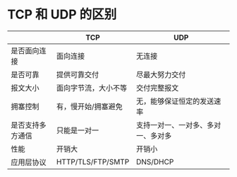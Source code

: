 # TCP 和 UDP 的区别

|                  | TCP                  | UDP                                |
| ---------------- | -------------------- | ---------------------------------- |
| 是否面向连接     | 面向连接             | 无连接                             |
| 是否可靠         | 提供可靠交付         | 尽最大努力交付                     |
| 报文大小         | 面向字节流，大小不等 | 交付完整报文                       |
| 拥塞控制         | 有，慢开始/拥塞避免  | 无，能够保证恒定的发送速率         |
| 是否支持多方通信 | 只能是一对一         | 支持一对一、一对多、多对一、多对多 |
| 性能             | 开销大               | 开销小                             |
| 应用层协议       | HTTP/TLS/FTP/SMTP    | DNS/DHCP                           |
